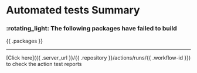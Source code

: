 <h1> Automated tests Summary</h1>
<h3><strong>:rotating_light:</strong> The following packages have failed to build</h3>

{{ .packages }}
___

[Click here]({{ .server_url }}/{{ .repository }}/actions/runs/{{ .workflow-id }}) to check the action test reports